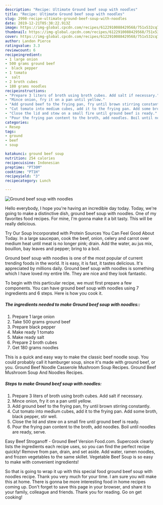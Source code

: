 ```yaml
---
description: "Recipe: Ultimate Ground beef soup with noodles"
title: "Recipe: Ultimate Ground beef soup with noodles"
slug: 2998-recipe-ultimate-ground-beef-soup-with-noodles
date: 2019-12-21T05:38:22.913Z
image: https://img-global.cpcdn.com/recipes/6122910088429568/751x532cq70/ground-beef-soup-with-noodles-recipe-main-photo.jpg
thumbnail: https://img-global.cpcdn.com/recipes/6122910088429568/751x532cq70/ground-beef-soup-with-noodles-recipe-main-photo.jpg
cover: https://img-global.cpcdn.com/recipes/6122910088429568/751x532cq70/ground-beef-soup-with-noodles-recipe-main-photo.jpg
author: Landon Pierce
ratingvalue: 3.3
reviewcount: 6
recipeingredient:
- 1 large onion
- 500 grams ground beef
-  black pepper
- 1 tomato
-  salt
- 2 broth cubes
- 180 grams noodles
recipeinstructions:
- "Prepare 3 liters of broth using broth cubes. Add salt if necessary."
- "Mince onion, fry it on a pan until yellow."
- "Add ground beef to the frying pan, fry until brown stirring constantly."
- "Cut tomato into medium cubes, add it to the frying pan. Add some broth, black pepper, stir well."
- "Close the lid and stew on a small fire until ground beef is ready."
- "Pour the frying pan content to the broth, add noodles. Boil until noodles are ready, serve."
categories:
- Resep
tags:
- ground
- beef
- soup

katakunci: ground beef soup
nutrition: 254 calories
recipecuisine: Indonesian
preptime: "PT30M"
cooktime: "PT1H"
recipeyield: "3"
recipecategory: Lunch

---
```



![Ground beef soup with noodles](https://img-global.cpcdn.com/recipes/6122910088429568/751x532cq70/ground-beef-soup-with-noodles-recipe-main-photo.jpg)

Hello everybody, I hope you're having an incredible day today. Today, we're going to make a distinctive dish, ground beef soup with noodles. One of my favorites food recipes. For mine, I'm gonna make it a bit tasty. This will be really delicious.

Try Our Soup Incorporated with Protein Sources You Can Feel Good About Today. In a large saucepan, cook the beef, onion, celery and carrot over medium heat until meat is no longer pink; drain. Add the water, au jus mix, bouillon, bay leaves and pepper; bring to a boil.

Ground beef soup with noodles is one of the most popular of current trending foods in the world. It is easy, it is fast, it tastes delicious. It's appreciated by millions daily. Ground beef soup with noodles is something which I have loved my entire life. They are nice and they look fantastic.


To begin with this particular recipe, we must first prepare a few components. You can have ground beef soup with noodles using 7 ingredients and 6 steps. Here is how you cook it.

##### The ingredients needed to make Ground beef soup with noodles::

1. Prepare 1 large onion
1. Take 500 grams ground beef
1. Prepare  black pepper
1. Make ready 1 tomato
1. Make ready  salt
1. Prepare 2 broth cubes
1. Get 180 grams noodles


This is a quick and easy way to make the classic beef noodle soup. You could probably call it hamburger soup, since it&#39;s made with ground beef, or you. Ground Beef Noodle Casserole Mushroom Soup Recipes. Ground Beef Mushroom Soup And Noodles Recipes. 

##### Steps to make Ground beef soup with noodles:

1. Prepare 3 liters of broth using broth cubes. Add salt if necessary.
1. Mince onion, fry it on a pan until yellow.
1. Add ground beef to the frying pan, fry until brown stirring constantly.
1. Cut tomato into medium cubes, add it to the frying pan. Add some broth, black pepper, stir well.
1. Close the lid and stew on a small fire until ground beef is ready.
1. Pour the frying pan content to the broth, add noodles. Boil until noodles are ready, serve.


Easy Beef Stroganoff - Ground Beef Version Food.com. Supercook clearly lists the ingredients each recipe uses, so you can find the perfect recipe quickly! Remove from pan, drain, and set aside. Add water, ramen noodles, and frozen vegetables to the same skillet. Vegetable Beef Soup is so easy to make with convenient ingredients! 

So that is going to wrap it up with this special food ground beef soup with noodles recipe. Thank you very much for your time. I am sure you will make this at home. There is gonna be more interesting food in home recipes coming up. Don't forget to save this page in your browser, and share it to your family, colleague and friends. Thank you for reading. Go on get cooking!
